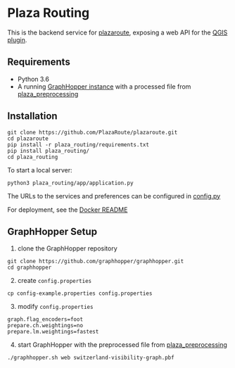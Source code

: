 # Plaza Routing

This is the backend service for [plazaroute](https://github.com/PlazaRoute/plazaroute), exposing a web API for the [QGIS plugin](https://github.com/PlazaRoute/qgis).

## Requirements

* Python 3.6
* A running [GraphHopper instance](https://github.com/graphhopper/graphhopper) with a processed file from [plaza_preprocessing](https://github.com/PlazaRoute/plazaroute/tree/master/plaza_preprocessing)

## Installation

```
git clone https://github.com/PlazaRoute/plazaroute.git
cd plazaroute
pip install -r plaza_routing/requirements.txt
pip install plaza_routing/
cd plaza_routing
```

To start a local server:

```
python3 plaza_routing/app/application.py
```

The URLs to the services and preferences can be configured in [config.py](https://github.com/PlazaRoute/plazaroute/blob/master/plaza_routing/plaza_routing/config.py)

For deployment, see the [Docker README](https://github.com/PlazaRoute/plazaroute/tree/master/plaza_routing/docker)

## GraphHopper Setup

1. clone the GraphHopper repository
```
git clone https://github.com/graphhopper/graphhopper.git
cd graphhopper
```
2. create `config.properties`
```
cp config-example.properties config.properties
```
3. modify `config.properties`
```
graph.flag_encoders=foot
prepare.ch.weightings=no
prepare.lm.weightings=fastest
```
4. start GraphHopper with the preprocessed file from [plaza_preprocessing](https://github.com/PlazaRoute/plazaroute/tree/master/plaza_preprocessing)
```
./graphhopper.sh web switzerland-visibility-graph.pbf
```
